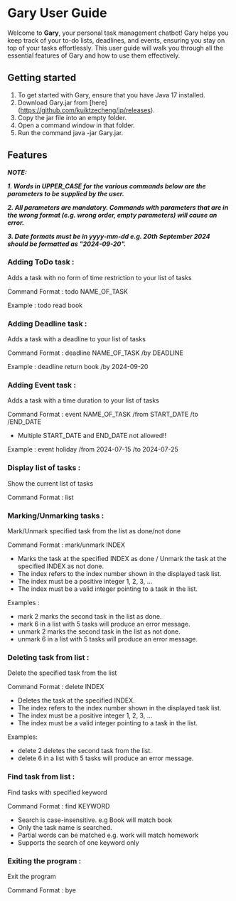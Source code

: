 # Gary User Guide

Welcome to **Gary**, your personal task management chatbot! Gary helps you keep track of your to-do lists, deadlines, and events, ensuring you stay on top of your tasks effortlessly. This user guide will walk you through all the essential features of Gary and how to use them effectively.

## Getting started 
1. To get started with Gary, ensure that you have Java 17 installed.
2. Download Gary.jar from [here] (https://github.com/kuiktzecheng/ip/releases).
3. Copy the jar file into an empty folder.
4. Open a command window in that folder.
5. Run the command java -jar Gary.jar.

## Features

***NOTE:***

***1. Words in UPPER_CASE for the various commands below are the parameters to be supplied by the user.***

***2. All parameters are mandatory. Commands with parameters that are in the wrong format (e.g. wrong order, empty parameters) will cause an error.***

***3. Date formats must be in yyyy-mm-dd e.g. 20th September 2024 should be formatted as "2024-09-20".***

### Adding ToDo task : 
Adds a task with no form of time restriction to your list of tasks

Command Format : todo NAME_OF_TASK

Example : todo read book

### Adding Deadline task : 
Adds a task with a deadline to your list of tasks

Command Format : deadline NAME_OF_TASK /by DEADLINE

Example : deadline return book /by 2024-09-20

### Adding Event task : 
Adds a task with a time duration to your list of tasks

Command Format : event NAME_OF_TASK /from START_DATE /to /END_DATE

+ Multiple START_DATE and END_DATE not allowed!!

Example : event holiday /from 2024-07-15 /to 2024-07-25

### Display list of tasks : 
Show the current list of tasks

Command Format : list

### Marking/Unmarking tasks : 
Mark/Unmark specified task from the list as done/not done

Command Format : mark/unmark INDEX

+ Marks the task at the specified INDEX as done / Unmark the task at the specified INDEX as not done.
+ The index refers to the index number shown in the displayed task list.
+ The index must be a positive integer 1, 2, 3, …​
+ The index must be a valid integer pointing to a task in the list.

Examples : 
+ mark 2 marks the second task in the list as done.
+ mark 6 in a list with 5 tasks will produce an error message.
+ unmark 2 marks the second task in the list as not done.
+ unmark 6 in a list with 5 tasks will produce an error message.

### Deleting task from list : 
Delete the specified task from the list

Command Format : delete INDEX

+ Deletes the task at the specified INDEX.
+ The index refers to the index number shown in the displayed task list.
+ The index must be a positive integer 1, 2, 3, …​
+ The index must be a valid integer pointing to a task in the list.

Examples:
+ delete 2 deletes the second task from the list.
+ delete 6 in a list with 5 tasks will produce an error message.

### Find task from list : 
Find tasks with specified keyword

Command Format : find KEYWORD

+ Search is case-insensitive. e.g Book will match book
+ Only the task name is searched.
+ Partial words can be matched e.g. work will match homework
+ Supports the search of one keyword only

### Exiting the program : 
Exit the program 

Command Format : bye
